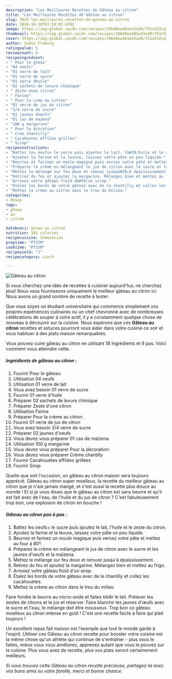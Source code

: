 ```yaml
---
description: "Les Meilleures Recettes de Gâteau au citron"
title: "Les Meilleures Recettes de Gâteau au citron"
slug: 3929-les-meilleures-recettes-de-gateau-au-citron
date: 2020-10-18T01:59:07.678Z
image: https://img-global.cpcdn.com/recipes/19bd8ea481e43ad9/751x532cq70/gateau-au-citron-photo-principale-de-la-recette.jpg
thumbnail: https://img-global.cpcdn.com/recipes/19bd8ea481e43ad9/751x532cq70/gateau-au-citron-photo-principale-de-la-recette.jpg
cover: https://img-global.cpcdn.com/recipes/19bd8ea481e43ad9/751x532cq70/gateau-au-citron-photo-principale-de-la-recette.jpg
author: Sadie Fleming
ratingvalue: 5
reviewcount: 6
recipeingredient:
- " Pour le gteau"
- "04 oeufs"
- "01 verre de lait"
- "01 verre de sucre"
- "01 verre dhuile"
- "02 sachets de levure chimique"
- " Zeste dune citron"
- " Farine"
- " Pour la crme au citron"
- "01 verre de jus de citron"
- "3/4 verre de sucre"
- "02 jaunes doeufs"
- "01 cas de mazena"
- "100 g margarine"
- " Pour la dcoration"
- " Crme chantilly"
- " Cacahoutes effiles grilles"
- " Sirop"
recipeinstructions:
- "Battez les oeufs+ le sucre puis ajoutez le lait, l&#39;huile et le zeste du citron."
- "Ajoutez la farine et la levure, laissez votre pâte un peu liquide."
- "Beurrez et farinez un moule magique puis versez votre pâte et mettez au four à 80°."
- "Préparez la crème en mélangeant le jus de citron avec le sucre et les jaunes d&#39;oeufs et la maïzena."
- "Mettez le mélange sur feu doux et remuez jusqu&#39;à épaississement."
- "Retirez du feu et ajoutez la margarine. Mélangez bien et mettez au frigo."
- "Arrosez votre gâteau froid d&#39;un sirop."
- "Étalez les bords de votre gâteau avec de la chantilly et collez les cacahouètes."
- "Mettez la crème au citron dans le trou du milieu."
categories:
- Resep
tags:
- gteau
- au
- citron

katakunci: gteau au citron 
nutrition: 101 calories
recipecuisine: Indonesian
preptime: "PT37M"
cooktime: "PT33M"
recipeyield: "1"
recipecategory: Lunch

---
```



![Gâteau au citron](https://img-global.cpcdn.com/recipes/19bd8ea481e43ad9/751x532cq70/gateau-au-citron-photo-principale-de-la-recette.jpg)

Si vous cherchez une idée de recettes à cuisiner aujourd'hui, ne cherchez plus! Nous vous fournissons uniquement le meilleur gâteau au citron ici. Nous avons un grand nombre de recette à tester.

Que vous soyez un étudiant universitaire qui commence simplement vos propres expériences culinaires ou un chef chevronné avec de nombreuses célébrations de souper à votre actif, il y a constamment quelque chose de nouveau à découvrir sur la cuisine. Nous espérons que ces <strong> Gâteau au citron </strong> recettes et astuces pourront vous aider dans votre cuisine ce soir et vous habituer à des plats maison remarquables.

<!--inarticleads1-->

Vous pouvez cuire gâteau au citron en utilisant 18 Ingrédients et 9 pas. Voici comment vous atteindre cette.

##### Ingrédients de gâteau au citron :

1. Fournir  Pour le gâteau:
1. Utilisation 04 oeufs
1. Utilisation 01 verre de lait
1. Vous avez besoin 01 verre de sucre
1. Fournir 01 verre d&#39;huile
1. Préparer 02 sachets de levure chimique
1. Préparer  Zeste d&#39;une citron
1. Utilisation  Farine
1. Préparer  Pour la crème au citron:
1. Fournir 01 verre de jus de citron
1. Vous avez besoin 3/4 verre de sucre
1. Préparer 02 jaunes d&#39;oeufs
1. Vous devez vous préparer 01 cas de maïzena
1. Utilisation 100 g margarine
1. Vous devez vous préparer  Pour la décoration:
1. Vous devez vous préparer  Crème chantilly
1. Fournir  Cacahouètes effilées grillées
1. Fournir  Sirop


Quelle que soit l&#39;occasion, un gâteau au citron maison sera toujours apprécié. Gâteau au citron super moelleux, la recette du meilleur gâteau au citron que je n&#39;aie jamais mangé, et c&#39;est aussi la recette plus douce au monde ! Et si je vous disais que le gâteau au citron est sans beurre et qu&#39;il est fait avec de l&#39;eau, de l&#39;huile et du jus de citron ? C&#39;est fabuleusement trop bon, une explosion de citron en bouche ! 

<!--inarticleads2-->

##### Gâteau au citron pas à pas :

1. Battez les oeufs+ le sucre puis ajoutez le lait, l&#39;huile et le zeste du citron.
1. Ajoutez la farine et la levure, laissez votre pâte un peu liquide.
1. Beurrez et farinez un moule magique puis versez votre pâte et mettez au four à 80°.
1. Préparez la crème en mélangeant le jus de citron avec le sucre et les jaunes d&#39;oeufs et la maïzena.
1. Mettez le mélange sur feu doux et remuez jusqu&#39;à épaississement.
1. Retirez du feu et ajoutez la margarine. Mélangez bien et mettez au frigo.
1. Arrosez votre gâteau froid d&#39;un sirop.
1. Étalez les bords de votre gâteau avec de la chantilly et collez les cacahouètes.
1. Mettez la crème au citron dans le trou du milieu.


Faire fondre le beurre au micro-onde et faites tiédir le lait. Prélever les zestes de citrons et le jus et réserver. Faire blanchir les jaunes d&#39;œufs avec le sucre et l&#39;eau, le mélange doit être mousseux. Trop bon ce gâteau moelleux au citron intense en goût ! C&#39;est une recette facile à faire qui plait toujours ! 

<!--inarticleads1-->

<p>
Un excellent repas fait maison est l'exemple que tout le monde garde à l'esprit. Utiliser ces Gâteau au citron recette pour booster votre cuisine est la même chose qu'un athlète qui continue de s'entraîner - plus vous le faites, mieux vous vous améliorez, apprenez autant que vous le pouvez sur la cuisine. Plus vous avez de recette, plus vos plats seront certainement meilleurs.
</p>

<p>
<i>Si vous trouvez cette Gâteau au citron recette précieuse, partagez-la avec vos bons amis ou votre famille, merci et bonne chance.</i>
</p>
